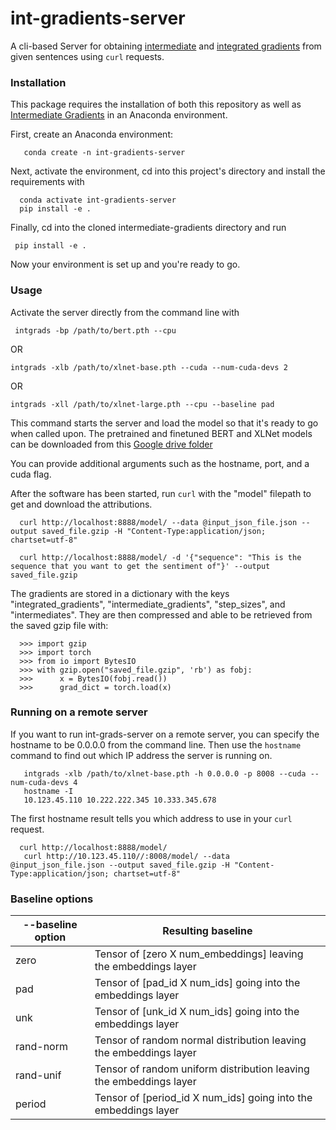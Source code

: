 # int-gradients-server

A cli-based Server for obtaining [intermediate](https://github.com/kh8fb/intermediate-gradients) and [integrated gradients](https://arxiv.org/abs/1703.01365) from given sentences using `curl` requests.

### Installation

This package requires the installation of both this repository as well as [Intermediate Gradients](https://github.com/kh8fb/intermediate-gradients) in an Anaconda environment.

First, create an Anaconda environment:

       conda create -n int-gradients-server

Next, activate the environment, cd into this project's directory and install the requirements with

      conda activate int-gradients-server
      pip install -e .

Finally, cd into the cloned intermediate-gradients directory and run

	 pip install -e .

Now your environment is set up and you're ready to go.

### Usage
Activate the server directly from the command line with

	 intgrads -bp /path/to/bert.pth --cpu

OR

	intgrads -xlb /path/to/xlnet-base.pth --cuda --num-cuda-devs 2

OR

	intgrads -xll /path/to/xlnet-large.pth --cpu --baseline pad

This command starts the server and load the model so that it's ready to go when called upon.
The pretrained and finetuned BERT and XLNet models can be downloaded from this [Google drive folder](https://drive.google.com/drive/folders/1KwNZRHwswFu1Nuiz2nvNmBMJ0jnHoA1d?usp=sharing)

You can provide additional arguments such as the hostname, port, and a cuda flag.

After the software has been started, run `curl` with the "model" filepath to get and download the attributions.

      curl http://localhost:8888/model/ --data @input_json_file.json --output saved_file.gzip -H "Content-Type:application/json; chartset=utf-8"

      curl http://localhost:8888/model/ -d '{"sequence": "This is the sequence that you want to get the sentiment of"}' --output saved_file.gzip

The gradients are stored in a dictionary with the keys "integrated_gradients", "intermediate_gradients", "step_sizes", and "intermediates".  They are then compressed and able to be retrieved from the saved gzip file with:

      >>> import gzip
      >>> import torch
      >>> from io import BytesIO
      >>> with gzip.open("saved_file.gzip", 'rb') as fobj:
      >>>      x = BytesIO(fobj.read())
      >>>      grad_dict = torch.load(x)


### Running on a remote server
If you want to run int-grads-server on a remote server, you can specify the hostname to be 0.0.0.0 from the command line.  Then use the `hostname` command to find out which IP address the server is running on.

       intgrads -xlb /path/to/xlnet-base.pth -h 0.0.0.0 -p 8008 --cuda --num-cuda-devs 4
       hostname -I
       10.123.45.110 10.222.222.345 10.333.345.678

The first hostname result tells you which address to use in your `curl` request.

      curl http://localhost:8888/model/ 
       curl http://10.123.45.110//:8008/model/ --data @input_json_file.json --output saved_file.gzip -H "Content-Type:application/json; chartset=utf-8"

### Baseline options

| --baseline option | Resulting baseline                                                 |
|-------------------|--------------------------------------------------------------------|
| zero              | Tensor of [zero X num_embeddings] leaving the embeddings layer     |
| pad               | Tensor of [pad_id X num_ids] going into the embeddings layer       |
| unk               | Tensor of [unk_id X num_ids] going into the embeddings layer       |
| rand-norm         | Tensor of random normal distribution leaving the embeddings layer  |
| rand-unif         | Tensor of random uniform distribution leaving the embeddings layer |
| period            | Tensor of [period_id X num_ids] going into the embeddings layer    |